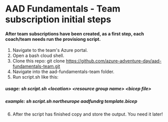 # AAD Fundamentals - Team subscription initial steps
#### After team subscriptions have been created, as a first step, each coach/team needs run the provisiong script.

1. Navigate to the team's Azure portal.
2. Open a bash cloud shell.
3. Clone this repo: git clone https://github.com/azure-adventure-day/aad-fundamentals-team.git
4. Navigate into the aad-fundamentals-team folder.
5. Run script.sh like this:
##### usage: sh script.sh \<location\> \<resource group name\> \<bicep file\>
##### example: sh script.sh northeurope aadfundrg template.bicep

6. After the script has finished copy and store the output. You need it later!
